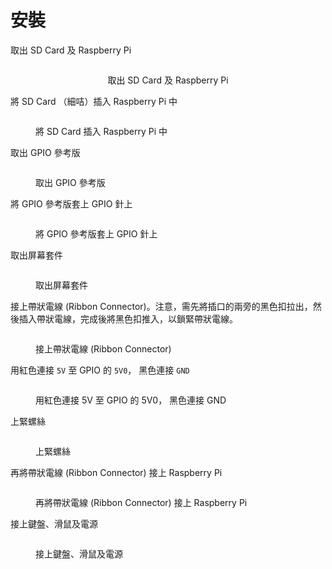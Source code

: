 # 安裝

取出 SD Card 及 Raspberry Pi

<div align="center">

<figure><img src="../.gitbook/assets/IMG_1011.jpeg" alt=""><figcaption><p>取出 SD Card 及 Raspberry Pi</p></figcaption></figure>

</div>

將 SD Card （細咭）插入 Raspberry Pi 中

<figure><img src="../.gitbook/assets/IMG_1012.jpeg" alt=""><figcaption><p>將 SD Card 插入 Raspberry Pi 中</p></figcaption></figure>

取出 GPIO 參考版

<figure><img src="../.gitbook/assets/IMG_1014.jpeg" alt=""><figcaption><p>取出 GPIO 參考版</p></figcaption></figure>

將 GPIO 參考版套上 GPIO 針上

<figure><img src="../.gitbook/assets/IMG_1015.jpeg" alt=""><figcaption><p>將 GPIO 參考版套上 GPIO 針上</p></figcaption></figure>

取出屏幕套件

<figure><img src="../.gitbook/assets/IMG_1013.jpeg" alt=""><figcaption><p>取出屏幕套件</p></figcaption></figure>

接上帶狀電線 (Ribbon Connector)。注意，需先將插口的兩旁的黑色扣拉出，然後插入帶狀電線，完成後將黑色扣推入，以鎖緊帶狀電線。

<figure><img src="../.gitbook/assets/Raspberry Pi Touch Screen.png" alt=""><figcaption><p>接上帶狀電線 (Ribbon Connector)</p></figcaption></figure>

用紅色連接 `5V` 至 GPIO 的 `5V0`， 黑色連接 `GND`

<figure><img src="../.gitbook/assets/IMG_1016.jpeg" alt=""><figcaption><p>用紅色連接 5V 至 GPIO 的 5V0， 黑色連接 GND</p></figcaption></figure>

上緊螺絲

<figure><img src="../.gitbook/assets/IMG_1017.jpeg" alt=""><figcaption><p>上緊螺絲</p></figcaption></figure>

再將帶狀電線 (Ribbon Connector) 接上 Raspberry Pi

<figure><img src="../.gitbook/assets/IMG_1018.jpeg" alt=""><figcaption><p>再將帶狀電線 (Ribbon Connector) 接上 Raspberry Pi</p></figcaption></figure>

接上鍵盤、滑鼠及電源

<figure><img src="../.gitbook/assets/IMG_1019.jpeg" alt=""><figcaption><p>接上鍵盤、滑鼠及電源</p></figcaption></figure>

